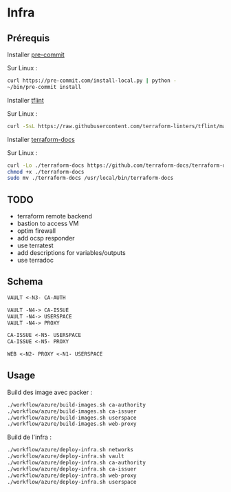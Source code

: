# Infra

## Prérequis

Installer [pre-commit](https://pre-commit.com/)

Sur Linux :

```bash
curl https://pre-commit.com/install-local.py | python -
~/bin/pre-commit install
```

Installer [tflint](https://github.com/terraform-linters/tflint)

Sur Linux :

```bash
curl -SsL https://raw.githubusercontent.com/terraform-linters/tflint/master/install_linux.sh | bash
```

Installer [terraform-docs](https://github.com/terraform-docs/terraform-docs)

Sur Linux :

```bash
curl -Lo ./terraform-docs https://github.com/terraform-docs/terraform-docs/releases/download/v0.10.0-rc.1/terraform-docs-v0.10.0-rc.1-$(uname | tr '[:upper:]' '[:lower:]')-amd64
chmod +x ./terraform-docs
sudo mv ./terraform-docs /usr/local/bin/terraform-docs
```

## TODO

- terraform remote backend
- bastion to access VM
- optim firewall
- add ocsp responder
- use terratest
- add descriptions for variables/outputs
- use terradoc

## Schema

```txt
VAULT <-N3- CA-AUTH

VAULT -N4-> CA-ISSUE
VAULT -N4-> USERSPACE
VAULT -N4-> PROXY

CA-ISSUE <-N5- USERSPACE
CA-ISSUE <-N5- PROXY

WEB <-N2- PROXY <-N1- USERSPACE
```

## Usage

Build des image avec packer :

```bash
./workflow/azure/build-images.sh ca-authority
./workflow/azure/build-images.sh ca-issuer
./workflow/azure/build-images.sh userspace
./workflow/azure/build-images.sh web-proxy
```

Build de l'infra :

```bash
./workflow/azure/deploy-infra.sh networks
./workflow/azure/deploy-infra.sh vault
./workflow/azure/deploy-infra.sh ca-authority
./workflow/azure/deploy-infra.sh ca-issuer
./workflow/azure/deploy-infra.sh web-proxy
./workflow/azure/deploy-infra.sh userspace
```
